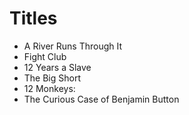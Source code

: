 # Titles

- A River Runs Through It
- Fight Club
- 12 Years a Slave
- The Big Short
- 12 Monkeys: 
- The Curious Case of Benjamin Button
